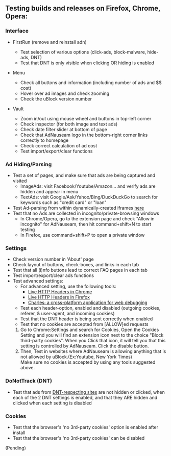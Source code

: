 ## Testing builds and releases on Firefox, Chrome, Opera:
  
### Interface

* FirstRun (remove and reinstall adn)
  - Test selection of various options (click-ads, block-malware, hide-ads, DNT)
  - Test that DNT is only visible when clicking OR hiding is enabled

* Menu 
   - Check all buttons and information (including number of ads and $$ cost)
   - Hover over ad images and check zooming
   - Check the uBlock version number

* Vault
   - Zoom in/out using mouse wheel and buttons in top-left corner 
   - Check inspector (for both image and text ads)
   - Check date filter slider at bottom of page
   - Check that AdNauseam logo in the bottom-right corner links correctly to homepage  
   - Check correct calculation of ad cost
   - Test import/export/clear functions

### Ad Hiding/Parsing
* Test a set of pages, and make sure that ads are being captured and visited   
  * ImageAds: visit Facebook/Youtube/Amazon... and verify ads are hidden and appear in menu
  * TextAds: visit Google/Ask/Yahoo/Bing/DuckDuckGo to search for keywords such as "credit card" or "loan"
*  Test Ad-parsing from within dynamically-created iframes [here](http://rednoise.org/adntest/dynamic_iframe.html)                       
*  Test that no Ads are collected in incognito/private-browsing windows    
   * In Chrome/Opera, go to the extension page and check "Allow in incognito" for AdNauseam, then hit command+shift+N to start testing
   * In Firefox, use command+shift+P to open a private window

### Settings
* Check version number in 'About' page
* Check layout of buttons, check-boxes, and links in each tab
* Test that all (i)nfo buttons lead to correct FAQ pages in each tab
* Test import/export/clear ads functions
* Test advanced settings:
  * For advanced setting, use the following tools:
    * [Live HTTP Headers in Chrome](https://chrome.google.com/webstore/detail/live-http-headers/iaiioopjkcekapmldfgbebdclcnpgnlo?hl=en)    
    * [Live HTTP Headers in Firefox](https://addons.mozilla.org/en-US/firefox/addon/live-http-headers-clone/)   
    * [Charles: a cross-platform application for web debugging](https://www.charlesproxy.com/latest-release/download.do) 
  *  Test each header-option, enabled and disabled (outgoing cookies, referer, & user-agent, and incoming cookies)
  *  Test that the DNT header is being sent correctly when enabled
  *  Test that no cookies are accepted from [ALLOW]ed requests   
   1. Go to Chrome:Settings and search for Cookies, Open the Cookies Setting and you will find an extension icon next to the choice "Block third-party cookies". When you Click that icon, it will tell you that this setting is controlled by AdNauseam. Click the disable button.   
   2. Then, Test in websites where AdNauseam is allowing anything that is not allowed by uBlock.(Ex:Youtube, New York Times)   
     Make sure no cookies is accepted by using any tools suggested above.

### DoNotTrack (DNT)
*  Test that ads from [DNT-respecting sites](https://www.eff.org/files/effdntlist.txt) are not hidden or clicked, when each of the 2 DNT settings is enabled, and that they ARE hidden and clicked when each setting is disabled

### Cookies 
* Test that the browser's 'no 3rd-party cookies' option is enabled after install
* Test that the browser's 'no 3rd-party cookies' can be disabled

(Pending)

